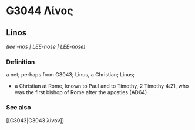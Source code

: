 # G3044 Λίνος

## Línos

_(lee'-nos | LEE-nose | LEE-nose)_

### Definition

a net; perhaps from G3043; Linus, a Christian; Linus; 

- a Christian at Rome, known to Paul and to Timothy, 2 Timothy 4:21, who was the first bishop of Rome after the apostles (AD64)

### See also

[[G3043|G3043 λίνον]]
